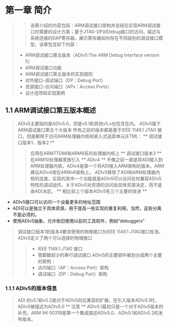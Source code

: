 
# 第一章 简介

>> 该章介绍的内容包括：ARM调试接口架构并总结在实现ARM调试接口时需要的设计方案；基于JTAG-DP对Debug接口的访问，描述与系统连接的DAP寄存器，展示寄存器如何存在不同级别的调试接口模型。该章包含如下内容：
> * ARM调试接口第五版本（ADIv5:The ARM Debug Interface version 5）
> * ARM调试接口功能
> * ARM调试接口第五版本的实现细则
> * 对外接口-调试端口（DP：Debug Port）
> * 资源接口-访问端口（APs：Access Ports）
> * 设计选项和实现案例


## 1.1 ARM调试接口第五版本概述
> ADIv5主要指的是ADIv5.0，但是v5.1和其他v5.x也包含在内。
> ADIv5属于ARM调试接口第五个大版本
> 所有之前的版本都是基于IEEE 1149.1 JTAG 接口，但是都用于访问ARM处理器内核和嵌入式追踪单元(ETM)：
> ** 调试接口版本1、版本2 **
>> 应用在ARM7TDMI和ARM9系列处理器内核上
> ** 调试接口版本3 **
>> 在ARM10处理器家族引入
> ** ADIv4 **
>> 不像之前一直是将ADI接入到ARM处理器内核，ADIv4是第一个将ADI接入ARM架构的版本。ARM建议ADIv4用在ARMv6架构上。
> ADIv5移除了ADI和ARM处理器内核的连接，实现的其中一个功能就是ADIv5可以访问任何兼容ADIv5特性的调试组件。关于ADIv5对资源的访问由具体资源决定，而不是由ADI决定。
** 相比较上个版本ADIv5有三个主要的改进 **
+ ADIv5接口可以访问一个设备更多的地址范围
+ ADI可以是独立于具体资源，用于提高一些实现的重复利用，当然，这些分离不是必须的。
+ 使用ADIv5抽象，允许依旧使用以前的工具软件，例如“debuggers”
> 调试接口版本1到版本4要求使用的物理接口为IEEE 1149.1 JTAG接口标准。ADIv5定义了两个可以选择的物理接口
>> * IEEE 1149.1 JTAG 接口
>> * 管脚数较少的串行调试接口
> ADIv5的主要部件被划分成两个主要的架构：
>> * 访问端口（AP：Access Port）架构
>> * 调试端口（DP：Debug Port）架构

### 1.1.1 ADIv5的版本信息
> ADI 的v5.1和v5.2是对于ADIv5向后兼容的扩展，在引入版本ADIv5.1时，ADIv5被描述为ADIv5.0
** 注意 **
> ADIv5.1最初只是一个对于ADIv5版本的补充，ARM IHI 0031B是第一个集成描述ADIv5.0、ADIv5.1和ADIv5.2的发布版本。



